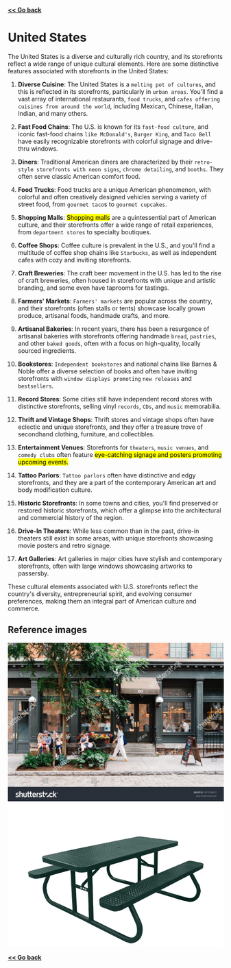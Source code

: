 [**<< Go back**](../../Task%20flow.md)

# United States

The United States is a diverse and culturally rich country, and its storefronts reflect a wide range of unique cultural elements. Here are some distinctive features associated with storefronts in the United States:

1. **Diverse Cuisine**: The United States is a `melting pot of cultures`, and this is reflected in its storefronts, particularly in `urban areas`. You'll find a vast array of international restaurants, `food trucks`, and `cafes offering cuisines from around the world`, including Mexican, Chinese, Italian, Indian, and many others.

2. **Fast Food Chains**: The U.S. is known for its `fast-food culture`, and iconic fast-food chains `like McDonald's`, `Burger King`, and `Taco Bell` have easily recognizable storefronts with colorful signage and drive-thru windows.

3. **Diners**: Traditional American diners are characterized by their `retro-style storefronts with neon signs`, `chrome detailing`, and `booths`. They often serve classic American comfort food.

4. **Food Trucks**: Food trucks are a unique American phenomenon, with colorful and often creatively designed vehicles serving a variety of street food, from `gourmet taco`s to `gourmet cupcakes`.

5. **Shopping Malls**: <mark>Shopping malls</mark> are a quintessential part of American culture, and their storefronts offer a wide range of retail experiences, from `department stores` to specialty boutiques.

6. **Coffee Shops**: Coffee culture is prevalent in the U.S., and you'll find a multitude of coffee shop chains like `Starbucks`, as well as independent cafes with cozy and inviting storefronts.

7. **Craft Breweries**: The craft beer movement in the U.S. has led to the rise of craft breweries, often housed in storefronts with unique and artistic branding, and some even have taprooms for tastings.

8. **Farmers' Markets**: `Farmers' markets` are popular across the country, and their storefronts (often stalls or tents) showcase locally grown produce, artisanal foods, handmade crafts, and more.

9. **Artisanal Bakeries**: In recent years, there has been a resurgence of artisanal bakeries with storefronts offering handmade `bread`, `pastries`, and other `baked goods`, often with a focus on high-quality, locally sourced ingredients.

10. **Bookstores**: `Independent bookstores` and national chains like Barnes & Noble offer a diverse selection of books and often have inviting storefronts with `window displays promoting` `new releases` and `bestsellers`.

11. **Record Stores**: Some cities still have independent record stores with distinctive storefronts, selling vinyl `records`, `CDs`, and `music` memorabilia.

12. **Thrift and Vintage Shops**: Thrift stores and vintage shops often have eclectic and unique storefronts, and they offer a treasure trove of secondhand clothing, furniture, and collectibles.

13. **Entertainment Venues**: Storefronts for `theaters`, `music venues`, and `comedy clubs` often feature <mark>eye-catching signage and posters promoting upcoming events.</mark>

14. **Tattoo Parlors**: `Tattoo parlors` often have distinctive and edgy storefronts, and they are a part of the contemporary American art and body modification culture.

15. **Historic Storefronts**: In some towns and cities, you'll find preserved or restored historic storefronts, which offer a glimpse into the architectural and commercial history of the region.

16. **Drive-In Theaters**: While less common than in the past, drive-in theaters still exist in some areas, with unique storefronts showcasing movie posters and retro signage.

17. **Art Galleries**: Art galleries in major cities have stylish and contemporary storefronts, often with large windows showcasing artworks to passersby.

These cultural elements associated with U.S. storefronts reflect the country's diversity, entrepreneurial spirit, and evolving consumer preferences, making them an integral part of American culture and commerce.

## Reference images
![Alt text](stock-photo-new-york-city-usa-june-people-sitting-outside-a-trendy-hipster-cafe-in-brooklyn-1973138027.jpg)
![Alt text](924-3p1-066c.webp)

[**<< Go back**](../../Task%20flow.md)